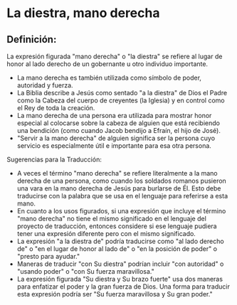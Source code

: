 # La diestra, mano derecha

## Definición: 

La expresión figurada "mano derecha" o "la diestra" se refiere al lugar de honor al lado derecho de un gobernante u otro individuo importante.

* La mano derecha es también utilizada como símbolo de poder, autoridad y fuerza.
* La Biblia describe a Jesús como sentado "a la diestra" de Dios el Padre como la Cabeza del cuerpo de creyentes (la Iglesia) y en control como el Rey de toda la creación.
* La mano derecha de una persona era utilizada para mostrar honor especial al colocarse sobre la cabeza de alguien que está recibiendo una bendición (como cuando Jacob bendijo a Efraín, el hijo de José).
* "Servir a la mano derecha" de alguien significa ser la persona cuyo servicio es especialmente útil e importante para esa otra persona.

Sugerencias para la Traducción:

* A veces el término "mano derecha" se refiere literalmente a la mano derecha de una persona, como cuando los soldados romanos pusieron una vara en la mano derecha de Jesús para burlarse de Él.  Esto debe traducirse con la palabra que se usa en el lenguaje para referirse a esta mano.
* En cuanto a los usos figurados, si una expresión que incluye el término "mano derecha" no tiene el mismo significado en el lenguaje del proyecto de traducción, entonces considere si ese lenguaje pudiera tener una expresión diferente pero con el mismo significado.
* La expresión "a la diestra de" podría traducirse como "al lado derecho de" o "en el lugar de honor al lado de" o "en la posición de poder" o "presto para ayudar."
* Maneras de traducir "con Su diestra" podrían incluir "con autoridad" o "usando poder" o "con Su fuerza maravillosa."
* La expresión figurada "Su diestra y Su brazo fuerte" usa dos maneras para enfatizar el poder y la gran fuerza de Dios.  Una forma para traducir esta expresión podría ser "Su fuerza maravillosa y Su gran poder."

